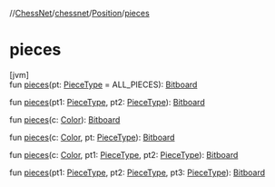 //[ChessNet](../../../index.md)/[chessnet](../index.md)/[Position](index.md)/[pieces](pieces.md)

# pieces

[jvm]\
fun [pieces](pieces.md)(pt: [PieceType](../-piece-type/index.md) = ALL_PIECES): [Bitboard](../index.md#610777926%2FClasslikes%2F-1216412040)

fun [pieces](pieces.md)(pt1: [PieceType](../-piece-type/index.md), pt2: [PieceType](../-piece-type/index.md)): [Bitboard](../index.md#610777926%2FClasslikes%2F-1216412040)

fun [pieces](pieces.md)(c: [Color](../-color/index.md)): [Bitboard](../index.md#610777926%2FClasslikes%2F-1216412040)

fun [pieces](pieces.md)(c: [Color](../-color/index.md), pt: [PieceType](../-piece-type/index.md)): [Bitboard](../index.md#610777926%2FClasslikes%2F-1216412040)

fun [pieces](pieces.md)(c: [Color](../-color/index.md), pt1: [PieceType](../-piece-type/index.md), pt2: [PieceType](../-piece-type/index.md)): [Bitboard](../index.md#610777926%2FClasslikes%2F-1216412040)

fun [pieces](pieces.md)(pt1: [PieceType](../-piece-type/index.md), pt2: [PieceType](../-piece-type/index.md), pt3: [PieceType](../-piece-type/index.md)): [Bitboard](../index.md#610777926%2FClasslikes%2F-1216412040)
